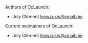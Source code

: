 <!--- OASIS_START --->
<!--- DO NOT EDIT (digest: 8b50d3b615117789414f2ad56e4f9d35) --->

Authors of OcLaunch:

* Joly Clément <leowzukw@vmail.me>

Current maintainers of OcLaunch:

* Joly Clément <leowzukw@vmail.me>

<!--- OASIS_STOP --->

